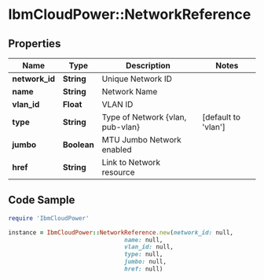 # IbmCloudPower::NetworkReference

## Properties

Name | Type | Description | Notes
------------ | ------------- | ------------- | -------------
**network_id** | **String** | Unique Network ID | 
**name** | **String** | Network Name | 
**vlan_id** | **Float** | VLAN ID | 
**type** | **String** | Type of Network {vlan, pub-vlan} | [default to &#39;vlan&#39;]
**jumbo** | **Boolean** | MTU Jumbo Network enabled | 
**href** | **String** | Link to Network resource | 

## Code Sample

```ruby
require 'IbmCloudPower'

instance = IbmCloudPower::NetworkReference.new(network_id: null,
                                 name: null,
                                 vlan_id: null,
                                 type: null,
                                 jumbo: null,
                                 href: null)
```


